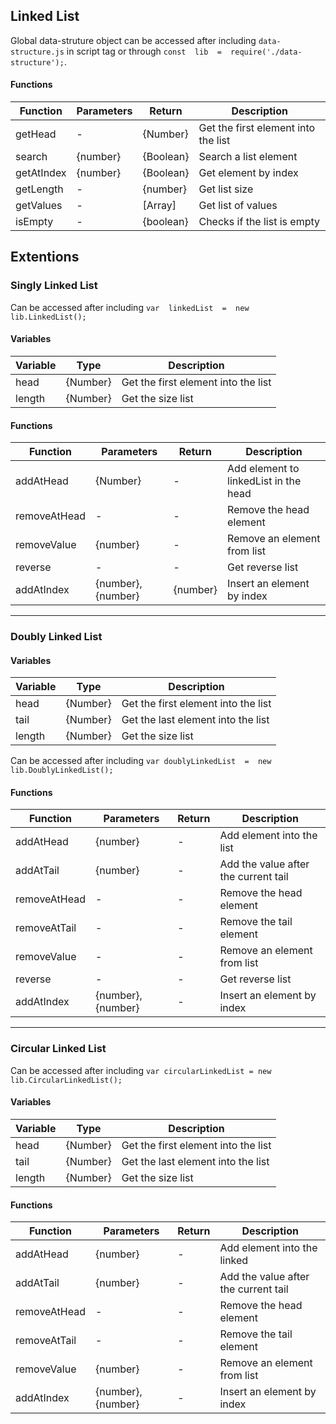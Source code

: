## Linked List

Global data-struture object can be accessed after including `data-structure.js` in script tag or through `const  lib  =  require('./data-structure');`.

#### Functions

| Function   | Parameters | Return    | Description                        |  
|----------  | --         | --        |  --                                | 
| getHead    |  -         |{Number}   | Get the first element into the list|
| search     | {number}   | {Boolean} | Search a list element              |
| getAtIndex | {number}   | {Boolean} | Get element by index               |
| getLength  | -          | {number}  | Get list size                      |
| getValues  | -          | [Array]   | Get list of values                 |
| isEmpty    |    -       | {boolean} | Checks if the list is empty        |

 
## Extentions

### Singly Linked List
 
Can be accessed after including  `var  linkedList  =  new  lib.LinkedList();` 

#### Variables
| Variable | Type | Description |  
|--        |--    | --          |
| head | {Number} | Get the first element into the list | 
| length | {Number} | Get the size list |

#### Functions
| Function | Parameters | Return | Description |  
|--        |  --        |--      |--           | 
| addAtHead | {Number} | - | Add element to linkedList in the head|
| removeAtHead| - | - | Remove the head element |
| removeValue| {number} | - | Remove an element from list |
| reverse | - | - | Get reverse list |
| addAtIndex | {number}, {number} | {number} | Insert an element by index |

____

### Doubly Linked List

#### Variables
| Variable | Type | Description |  
|--        |--    |--           |
| head | {Number} | Get the first element into the list | 
| tail | {Number} | Get the last element into the list |
| length | {Number} | Get the size list |

Can be accessed after including  `var doublyLinkedList  =  new  lib.DoublyLinkedList();` 

#### Functions
| Function | Parameters | Return | Description |  
|--        |--          |--      |--           | 
| addAtHead | {number} | - | Add element into the list |
| addAtTail | {number} | - | Add the value after the current tail |
| removeAtHead | - | - | Remove the head element  |
| removeAtTail | - | - | Remove the tail element |
| removeValue | - | - | Remove an element from list |
| reverse | - | - | Get reverse list |
| addAtIndex | {number}, {number} | - | Insert an element by index |

____

### Circular Linked List

Can be accessed after including  `var circularLinkedList = new  lib.CircularLinkedList();` 

#### Variables
| Variable | Type | Description |  
|--        |--    |--           |
| head | {Number} | Get the first element into the list | 
| tail | {Number} | Get the last element into the list |
| length | {Number} | Get the size list |

#### Functions

| Function | Parameters | Return | Description |  
|--        |--          |--      |--           |
| addAtHead | {number} | - | Add element into the linked |
| addAtTail | {number} | - | Add the value after the current tail |
| removeAtHead | - | - | Remove the head element |
| removeAtTail | - | - | Remove the tail element |
| removeValue | {number} | - | Remove an element from list |
| addAtIndex | {number}, {number} | - | Insert an element by index |

